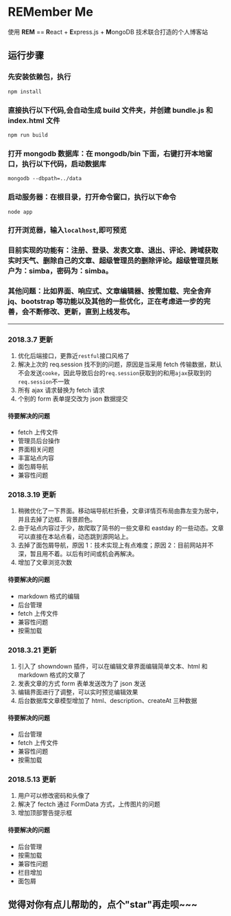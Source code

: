 ﻿# **REM**ember Me

使用 **REM** == **R**eact + **E**xpress.js + **M**ongoDB 技术联合打造的个人博客站

## 运行步骤

### 先安装依赖包，执行

```
npm install
```

### 直接执行以下代码,会自动生成 build 文件夹，并创建 bundle.js 和 index.html 文件

```
npm run build
```

### 打开 mongodb 数据库：在 mongodb/bin 下面，右键打开本地窗口，执行以下代码，启动数据库

```
mongodb --dbpath=../data
```

### 启动服务器：在根目录，打开命令窗口，执行以下命令

```
node app
```

### 打开浏览器，输入`localhost`,即可预览

### 目前实现的功能有：注册、登录、发表文章、退出、评论、跨域获取实时天气、删除自己的文章、超级管理员的删除评论。超级管理员账户为：simba，密码为：simba。

### 其他问题：比如界面、响应式、文章编辑器、按需加载、完全舍弃 jq、bootstrap 等功能以及其他的一些优化，正在考虑进一步的完善，会不断修改、更新，直到上线发布。

---

### 2018.3.7 更新

1. 优化后端接口，更靠近`restful`接口风格了
2. 解决上次的 req.session 找不到的问题，原因是当采用 fetch 传输数据，默认不会发送`cooke`，因此导致后台的`req.session`获取到的和用`ajax`获取到的`req.session`不一致
3. 所有 ajax 请求替换为 fetch 请求
4. 个别的 form 表单提交改为 json 数据提交

#### 待要解决的问题

- fetch 上传文件
- 管理员后台操作
- 界面相关问题
- 丰富站点内容
- 面包屑导航
- 兼容性问题

### 2018.3.19 更新

1. 稍微优化了一下界面。移动端导航栏折叠，文章详情页布局由靠左变为居中，并且去掉了边框、背景颜色。
2. 由于站点内容过于少，故爬取了简书的一些文章和 eastday 的一些动态。文章可以直接在本站点看，动态跳到源网站上。
3. 去掉了面包屑导航，原因 1：技术实现上有点难度；原因 2：目前网站并不深，暂且用不着。以后有时间或机会再解决。
4. 增加了文章浏览次数

#### 待要解决的问题

- markdown 格式的编辑
- 后台管理
- fetch 上传文件
- 兼容性问题
- 按需加载

### 2018.3.21 更新

1. 引入了 showndown 插件，可以在编辑文章界面编辑简单文本、html 和 markdown 格式的文章了
2. 发表文章的方式 form 表单发送改为了 json 发送
3. 编辑界面进行了调整，可以实时预览编辑效果
4. 后台数据库文章模型增加了 html、description、createAt 三种数据

#### 待要解决的问题

- 后台管理
- fetch 上传文件
- 兼容性问题
- 按需加载

### 2018.5.13 更新

1. 用户可以修改密码和头像了
2. 解决了 fectch 通过 FormData 方式，上传图片的问题
3. 增加顶部警告提示框

#### 待要解决的问题

- 后台管理
- 按需加载
- 兼容性问题
- 栏目增加
- 面包屑

## 觉得对你有点儿帮助的，点个"star"再走呗~~~
